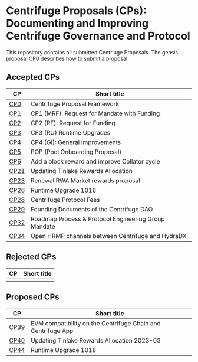 # Centrifuge Proposals (CPs): Documenting and Improving Centrifuge Governance and Protocol
This repository contains all submitted Centriuge Proposals. The gensis proposal [CP0](cps/CP0/CP0.md) describes how to submit a proposal.


## Accepted CPs

|CP | Short title |
|---|-------------|
| [CP0](./cps/CP0/CP0.md) | Centrifuge Proposal Framework |
| [CP1](./cps/CP1/CP1.md) | CP1 (MRF): Request for Mandate with Funding |
| [CP2](./cps/CP2/CP2.md) | CP2 (RF): Request for Funding |
| [CP3](./cps/CP3/CP3.md)  | CP3 (RU) Runtime Upgrades |
| [CP4](./cps/CP4/CP4.md) | CP4 (GI): General Improvements |
| [CP5](./cps/CP5/CP5.md) | POP (Pool Onboarding Proposal)
| [CP6](./cps/CP6.md) | Add a block reward and improve Collator cycle |
| [CP21](./cps/CP21.md) | Updating Tinlake Rewards Allocation |
| [CP23](./cps/CP23.md) | Renewal RWA Market rewards proposal |
| [CP26](./cps/CP26.md) | Runtime Upgrade 1016 |
| [CP28](./cps/CP28.md) | Centrifuge Protocol Fees |
| [CP29](./cps/CP29/CP29.md) | Founding Documents of the Centrifuge DAO |
| [CP32](./cps/CP32.md) | Roadmap Process & Protocol Engineering Group Mandate |
| [CP34](./cps/CP34.md) | Open HRMP channels between Centrifuge and HydraDX |

## Rejected CPs
|CP | Short title |
|---|-------------|
| | |

## Proposed CPs
|CP | Short title |
|---|-------------|
|[CP39]((./cps/CP39.md)) |EVM compatibility on the Centrifuge Chain and Centrifuge App |
|[CP40]((./cps/CP40.md)) |Updating Tinlake Rewards Allocation 2023-03 |
|[CP44]((./cps/CP44.md)) | Runtime Upgrade 1018 |

